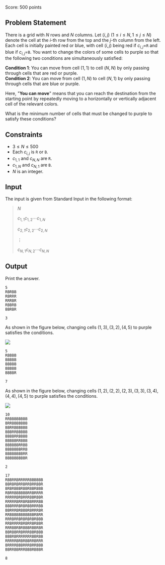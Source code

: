 Score: $500$ points

## Problem Statement

There is a grid with $N$ rows and $N$ columns. Let $(i, j)$ $(1 \leq i \leq N, 1 \leq j \leq N)$ denote the cell at the $i$-th row from the top and the $j$-th column from the left. Each cell is initially painted red or blue, with cell $(i, j)$ being red if $c_{i,j}=$`R` and blue if $c_{i,j}=$`B`. You want to change the colors of some cells to purple so that the following two conditions are simultaneously satisfied:

**Condition 1**: You can move from cell $(1, 1)$ to cell $(N, N)$ by only passing through cells that are red or purple.<br>
**Condition 2**: You can move from cell $(1, N)$ to cell $(N, 1)$ by only passing through cells that are blue or purple.

Here, "**You can move**" means that you can reach the destination from the starting point by repeatedly moving to a horizontally or vertically adjacent cell of the relevant colors.

What is the minimum number of cells that must be changed to purple to satisfy these conditions?

## Constraints

- $3 \leq N \leq 500$
- Each $c_{i,j}$ is `R` or `B`.
- $c_{1,1}$ and $c_{N,N}$ are `R`.
- $c_{1,N}$ and $c_{N,1}$ are `B`.
- $N$ is an integer.

## Input

The input is given from Standard Input in the following format:

> $N$
> 
> $c_{1,1}$$c_{1,2}$$\cdots$$c_{1,N}$
> 
> $c_{2,1}$$c_{2,2}$$\cdots$$c_{2,N}$
> 
> $\vdots$
> 
> $c_{N,1}$$c_{N,2}$$\cdots$$c_{N,N}$

## Output

Print the answer.

```input1
5
RBRBB
RBRRR
RRRBR
RBBRB
BBRBR
```

```output1
3
```

As shown in the figure below, changing cells $(1, 3), (3, 2), (4, 5)$ to purple satisfies the conditions.

![](https://img.atcoder.jp/arc177/7f2b28ec79263ffd4381a20038c7daef.png)

```input2
5
RBBBB
BBBBB
BBBBB
BBBBB
BBBBR
```

```output2
7
```

As shown in the figure below, changing cells $(1, 2), (2, 2), (2, 3), (3, 3), (3, 4), (4, 4), (4, 5)$ to purple satisfies the conditions.

![](https://img.atcoder.jp/arc177/0f50b092f2abc545bdbfb7b8cfa66bdc.png)

```input3
10
RRBBBBBBBB
BRRBBBBBBB
BBRRBBBBBB
BBBRRBBBBB
BBBBRRBBBB
BBBBBRRBBB
BBBBBBRRBB
BBBBBBBRRB
BBBBBBBBRR
BBBBBBBBBR
```

```output3
2
```

```input4
17
RBBRRBRRRRRBBBBBB
BBRBRBRRBRRBRRBBR
BRBRBBBRBBRBBRBBB
RBRRBBBBBBRRBRRRR
RRRRRBRBRRRBBRBBR
RRRRRBRRBRBBRRRBB
BBBRRRBRBRBBRRRBB
BBRRRBRBBBRBRRRBR
RRBBBBBBBBBBBRBRR
RRRBRRBRBRBRBRBBB
RRBRRRRBRBRRBRBBR
RRRBBRBRBBBRBBRBR
BBRBBRRBRRRBBRBBB
BBBRBRRRRRRRBBRBB
RRRRRBRBRBBRRBRRR
BRRRRBBBRRRBRRBBB
BBRRBBRRRBBBRBBBR
```

```output4
8
```